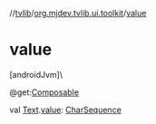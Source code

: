 //[tvlib](../../index.md)/[org.mjdev.tvlib.ui.toolkit](index.md)/[value](value.md)

# value

[androidJvm]\

@get:[Composable](https://developer.android.com/reference/kotlin/androidx/compose/runtime/Composable.html)

val [Text](-text/index.md).[value](value.md): [CharSequence](https://kotlinlang.org/api/latest/jvm/stdlib/kotlin/-char-sequence/index.html)
